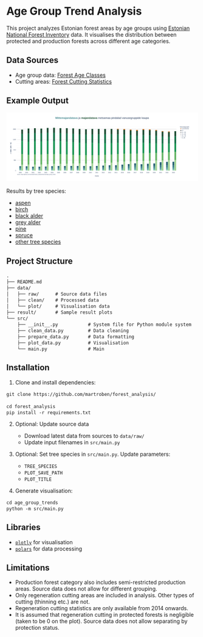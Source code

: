 # Age Group Trend Analysis

This project analyzes Estonian forest areas by age groups using [Estonian National Forest Inventory](https://keskkonnaportaal.ee/et/teemad/mets/metsastatistika-sh-smi) data. It visualises the distribution between protected and production forests across different age categories.

## Data Sources
- Age group data: [Forest Age Classes](https://tableau.envir.ee/views/SMI/17Vanuseklassidaegrida?%3Aembed=y)
- Cutting areas: [Forest Cutting Statistics](https://tableau.envir.ee/views/SMI/28Raieaegrida?%3Aembed=y)

## Example Output
![Age group trends](result/metsamaa_pindala_kokku.png)

Results by tree species:
- [aspen](result/metsamaa_pindala_haab.png)
- [birch](result/metsamaa_pindala_kask.png)
- [black alder](result/metsamaa_pindala_sanglepp.png)
- [grey alder](result/metsamaa_pindala_hall_lepp.png)
- [pine](result/metsamaa_pindala_mänd.png)
- [spruce](result/metsamaa_pindala_kuusk.png)
- [other tree species](result/metsamaa_pindala_muu.png)

## Project Structure
```
.
├── README.md
├── data/
│   ├── raw/      # Source data files
│   ├── clean/    # Processed data
│   └── plot/     # Visualisation data
├── result/       # Sample result plots
└── src/
    ├── __init__.py           # System file for Python module system
    ├── clean_data.py         # Data cleaning
    ├── prepare_data.py       # Data formatting
    ├── plot_data.py          # Visualisation
    └── main.py               # Main
```

## Installation

1. Clone and install dependencies:
```shell
git clone https://github.com/martroben/forest_analysis/

cd forest_analysis
pip install -r requirements.txt
```

2. Optional: Update source data
    - Download latest data from sources to `data/raw/`
    - Update input filenames in `src/main.py`

3. Optional: Set tree species in `src/main.py`. Update parameters:
    - `TREE_SPECIES`
    - `PLOT_SAVE_PATH`
    - `PLOT_TITLE`

4. Generate visualisation:
```shell
cd age_group_trends
python -m src/main.py
```

## Libraries
- [`plotly`](https://plotly.com/python/) for visualisation
- [`polars`](https://pola.rs/) for data processing

## Limitations
- Production forest category also includes semi-restricted production areas. Source data does not allow for different grouping.
- Only regeneration cutting areas are included in analysis. Other types of cutting (thinning etc.) are not.
- Regeneration cutting statistics are only available from 2014 onwards.
- It is assumed that regeneration cutting in protected forests is negligible (taken to be 0 on the plot). Source data does not allow separating by protection status.
